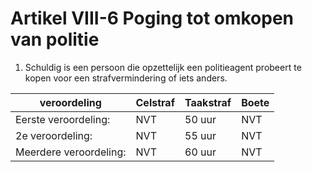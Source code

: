 # Artikel VIII-6 Poging tot omkopen van politie

1. Schuldig is een persoon die opzettelijk een politieagent probeert te kopen voor een strafvermindering of iets anders.

| veroordeling| Celstraf    | Taakstraf                     | Boete |
| ----------- | -------------| ------------------------------------ | ------------ |
| Eerste veroordeling:|   NVT    | 50 uur  | NVT  |
| 2e veroordeling:     | NVT | 55 uur | NVT  |
| Meerdere veroordeling:|  NVT | 60 uur | NVT  |